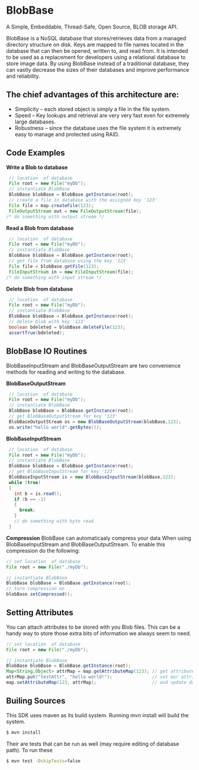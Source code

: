 # BlobBase
A Simple, Embeddable, Thread-Safe, Open Source, BLOB storage API.

BlobBase is a NoSQL database that stores/retrieves data from a managed directory structure on disk. Keys are mapped to file names located in the database that can then be opened, written to, and read from. It is intended to be used as a replacement for developers using a relational database to store image data. By using BlobBase instead of a traditional database, they can vastly decrease the sizes of their databases and improve performance and reliability.

## The chief advantages of this architecture are:

* Simplicity – each stored object is simply a file in the file system.
* Speed      – Key lookups and retrieval are very very fast even for extremely large databases.
* Robustness – since the database uses the file system it is extremely easy to manage and protected using RAID.

## Code Examples
**Write a Blob to database**
```java
 // location  of database
 File root = new File("myDb");
 // instantiate BlobBase
 BlobBase blobBase = BlobBase.getInstance(root);
 // create a file in database with the assigned key '123'
 File file = map.createFile(123);
 FileOutputStream out = new FileOutputStream(file);
/* do something with output stream */
```
**Read a Blob from database**
```java
 // location  of database
 File root = new File("myDb");
 // instantiate BlobBase
 BlobBase blobBase = BlobBase.getInstance(root);
 // get file from database using the key '123'
 File file = blobBase.getFile(123);
 FileInputStream in = new FileInputStream(file);
/* do something with input stream */
```
**Delete Blob from database**
```java
 // location  of database
 File root = new File("myDb");
 // instantiate BlobBase
 BlobBase blobBase = BlobBase.getInstance(root);
 // delete blob with key '123'
 boolean bdeleted = blobBase.deleteFile(123);        
 assertTrue(bdeleted);
```

## BlobBase IO Routines

BlobBaseInputStream and BlobBaseOutputStream are two convenience methods for reading and writing to the database.

**BlobBaseOutputStream**
```java
 // location  of database
 File root = new File("myDb");
 // instantiate BlobBase
 BlobBase blobBase = BlobBase.getInstance(root);
 // get BlobBaseOutputStream for key '123'
 BlobBaseOutputStream os = new BlobBaseOutputStream(blobBase,123);
 os.write("hello world".getBytes());
```

**BlobBaseInputStream**
```java
 // location  of database
 File root = new File("myDb");
 // instantiate BlobBase
 BlobBase blobBase = BlobBase.getInstance(root);
 // get BlobBaseInputStream for key '123'
 BlobBaseInputStream is = new BlobBaseInputStream(blobBase,123);
 while (true)
 {
   int b = is.read();
   if (b == -1)
   {
     break;
   }
   // do something with byte read 
 }
```
**Compression**
BlobBase can automaticaaly compress your data When using BlobBaseInputStream and BlobBaseOutputStream. To enable this compression do the following:
```java
// set location  of database
File root = new File("./myDb");

// instantiate BlobBase
BlobBase blobBase = BlobBase.getInstance(root);
// turn compression on
blobBase.setCompressed();
```
## Setting Attributes ##
You can attach attributes to be stored with you Blob files. This can be a handy way to store those extra bits of information we always seem to need.
```java
// set location  of database
File root = new File("./myDb");

// instantiate BlobBase
BlobBase blobBase = BlobBase.getInstance(root);
Map<String,Object> attrMap = map.getAttributeMap(123); // get attributes for object 123
attrMap.put("testAttr", "hello world!");               // set our attribut
map.setAttributeMap(123, attrMap);                     // and update database
```


## Builing Sources
This SDK uses maven as its build system. Running mvn install will build the system.
```bash
$ mvn install
```
Their are tests that can be run as well (may require editing of database path). To run these
```bash
$ mvn test -DskipTests=false
```
